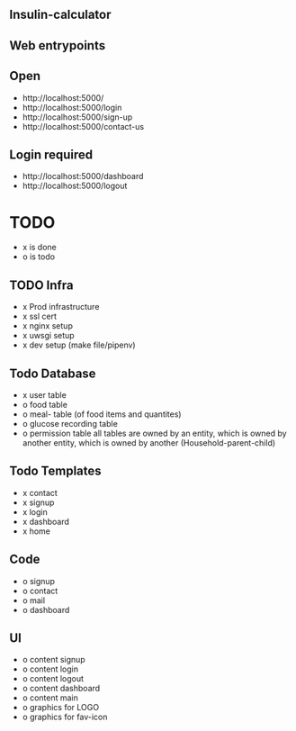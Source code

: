 ## Insulin-calculator


## Web entrypoints

## Open
- http://localhost:5000/
- http://localhost:5000/login
- http://localhost:5000/sign-up
- http://localhost:5000/contact-us

## Login required
- http://localhost:5000/dashboard
- http://localhost:5000/logout

# TODO
- x is done
- o is todo

## TODO Infra
- x Prod infrastructure
- x ssl cert
- x nginx setup
- x uwsgi setup
- x dev setup (make file/pipenv)

## Todo Database
- x user table
- o food table
- o meal- table (of food items and quantites)
- o glucose recording table
- o permission table
all tables are owned by an entity, which is owned by another entity, which is owned by another (Household-parent-child)

## Todo Templates
- x contact
- x signup
- x login
- x dashboard
- x home

## Code
- o signup
- o contact
- o mail
- o dashboard

## UI
- o content signup
- o content login
- o content logout
- o content dashboard
- o content main
- o graphics for LOGO
- o graphics for fav-icon

